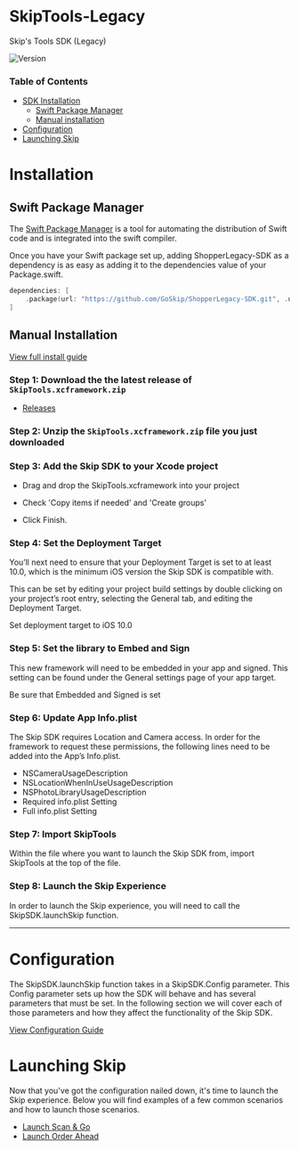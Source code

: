 
# SkipTools-Legacy
Skip's Tools SDK (Legacy)

![Version](https://img.shields.io/github/v/release/goSkip/SkipTools-Legacy)

### Table of Contents

* [SDK Installation](#installation)
  * [Swift Package Manager](#swift-package-manager)
  * [Manual installation](#manual-installation)
* [Configuration](#configuration)
* [Launching Skip](#launching-skip)

# Installation 

## Swift Package Manager

The [Swift Package Manager](https://swift.org/package-manager/) is a tool for automating the distribution of Swift code and is integrated into the swift compiler.

Once you have your Swift package set up, adding ShopperLegacy-SDK as a dependency is as easy as adding it to the dependencies value of your Package.swift.

```swift
dependencies: [
    .package(url: "https://github.com/GoSkip/ShopperLegacy-SDK.git", .upToNextMajor(from: "3.0.0"))
]
```

## Manual Installation
[View full install guide](https://goskip.github.io/mco/wiki/ios/installation/)

### Step 1: Download the the latest release of `SkipTools.xcframework.zip`
- [Releases](https://github.com/GoSkip/ShopperLegacy-SDK/releases)

### Step 2: Unzip the `SkipTools.xcframework.zip` file you just downloaded

### Step 3: Add the Skip SDK to your Xcode project

- Drag and drop the SkipTools.xcframework into your project

- Check 'Copy items if needed' and 'Create groups' 

- Click Finish.

### Step 4: Set the Deployment Target

You’ll next need to ensure that your Deployment Target is set to at least 10.0, which is the minimum iOS version the Skip SDK is compatible with.

This can be set by editing your project build settings by double clicking on your project’s root entry, selecting the General tab, and editing the Deployment Target.

Set deployment target to iOS 10.0

### Step 5: Set the library to Embed and Sign

This new framework will need to be embedded in your app and signed. This setting can be found under the General settings page of your app target.

Be sure that Embedded and Signed is set

### Step 6: Update App Info.plist

The Skip SDK requires Location and Camera access. In order for the framework to request these permissions, the following lines need to be added into the App’s Info.plist.

- NSCameraUsageDescription
- NSLocationWhenInUseUsageDescription
- NSPhotoLibraryUsageDescription
- Required info.plist Setting
- Full info.plist Setting

### Step 7: Import SkipTools

Within the file where you want to launch the Skip SDK from, import SkipTools at the top of the file.

### Step 8: Launch the Skip Experience

In order to launch the Skip experience, you will need to call the SkipSDK.launchSkip function.

---
# Configuration

The SkipSDK.launchSkip function takes in a SkipSDK.Config parameter. This Config parameter sets up how the SDK will behave and has several parameters that must be set. In the following section we will cover each of those parameters and how they affect the functionality of the Skip SDK.

[View Configuration Guide](https://goskip.github.io/mco/wiki/ios/configuration/)

# Launching Skip
Now that you've got the configuration nailed down, it's time to launch the Skip experience. Below you will find examples of a few common scenarios and how to launch those scenarios.

- [Launch Scan & Go](https://goskip.github.io/mco/wiki/ios/launch/scanandgo/)
- [Launch Order Ahead](https://goskip.github.io/mco/wiki/ios/launch/orderahead/)
